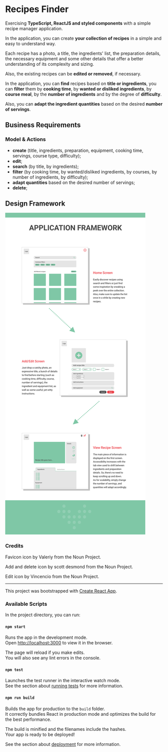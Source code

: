 # Recipes Finder

Exercising **TypeScript, ReactJS and styled components** with a 
simple recipe manager application. 

In the application, you can create **your collection of recipes** 
in a simple and easy to understand way. 

Each recipe has a photo, a title, the ingredients' list, the 
preparation details, the necessary equipment and some other 
details that offer a better understanding of its complexity and 
sizing. 

Also, the existing recipes can be **edited or removed**, if necessary.  

In the application, you can **find** recipes based on **title or 
ingredients**, you can **filter** them by **cooking time**, by 
**wanted or disliked ingredients**, by **course meal**, by the 
**number of ingredients** and by the degree of **difficulty**. 

Also, you can **adapt the ingredient quantities** based on the 
desired **number of servings**.  


## Business Requirements
### Model & Actions
* **create** (title, ingredients, preparation, equipment, 
cooking time, servings, course type, difficulty);
* **edit**;
* **search** (by title, by ingredients);
* **filter** (by cooking time, by wanted/disliked ingredients, 
by courses, by number of ingredients, by difficulty);
* **adapt quantities** based on the desired number of servings;
* **delete**;


## Design Framework
![Recipes App](recipes-app-framework.png?raw=true "Recipes App Framework")


### Credits
Favicon icon by Valeriy from the Noun Project.

Add and delete icon by scott desmond from the Noun Project.

Edit icon by Vincencio from the Noun Project.

___
This project was bootstrapped with [Create React App](https://github.com/facebook/create-react-app).

### Available Scripts

In the project directory, you can run:

#### `npm start`

Runs the app in the development mode.<br />
Open [http://localhost:3000](http://localhost:3000) to view it in the browser.

The page will reload if you make edits.<br />
You will also see any lint errors in the console.

#### `npm test`

Launches the test runner in the interactive watch mode.<br />
See the section about [running tests](https://facebook.github.io/create-react-app/docs/running-tests) for more information.

#### `npm run build`

Builds the app for production to the `build` folder.<br />
It correctly bundles React in production mode and optimizes the build for the best performance.

The build is minified and the filenames include the hashes.<br />
Your app is ready to be deployed!

See the section about [deployment](https://facebook.github.io/create-react-app/docs/deployment) for more information.
